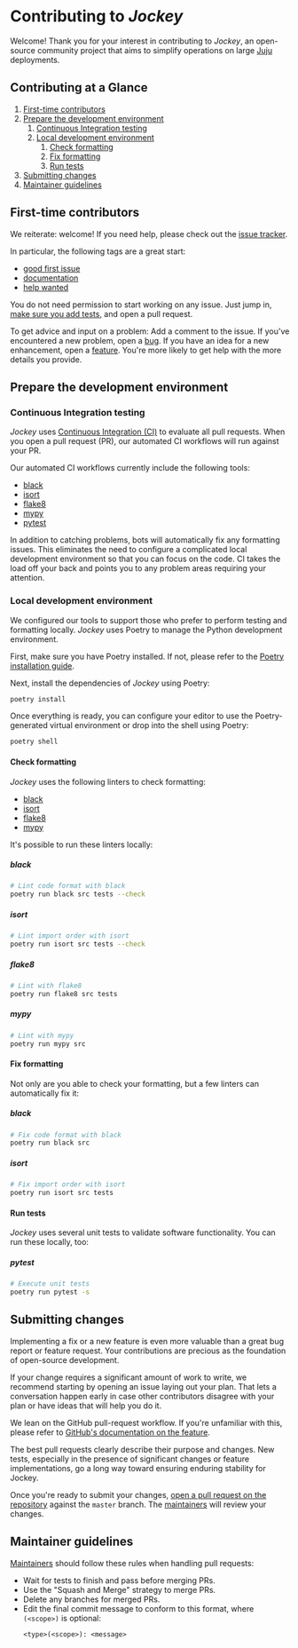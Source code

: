 # Contributing to _Jockey_
Welcome! Thank you for your interest in contributing to _Jockey_,
an open-source community project that aims to simplify operations on large [Juju](https://juju.is) deployments.

## Contributing at a Glance

1. [First-time contributors](#first-time-contributors)
2. [Prepare the development environment](#prepare-the-development-environment)
   1. [Continuous Integration testing](#continuous-integration-testing)
   2. [Local development environment](#local-development-environment)
      1. [Check formatting](#check-formatting)
      2. [Fix formatting](#fix-formatting)
      3. [Run tests](#run-tests)
3. [Submitting changes](#submitting-changes)
4. [Maintainer guidelines](#maintainer-guidelines)

## First-time contributors
We reiterate: welcome! If you need help, please check out the [issue tracker](https://github.com/LCVcode/jockey/issues).

In particular, the following tags are a great start:
- [good first issue][good first issue]
- [documentation][documentation]
- [help wanted][help wanted]

You do not need permission to start working on any issue. Just jump in, [make sure you add tests](#run-tests), and open a pull request.

To get advice and input on a problem:
Add a comment to the issue.
If you've encountered a new problem, open a [bug][bug].
If you have an idea for a new enhancement, open a [feature][feature].
You're more likely to get help with the more details you provide.

[good first issue]: https://github.com/LCVcode/jockey/issues?q=is%3Aopen+is%3Aissue+label%3A%22good+first+issue%22
[documentation]: https://github.com/LCVcode/jockey/issues?q=is%3Aopen+is%3Aissue+label%3Adocumentation
[help wanted]: https://github.com/LCVcode/jockey/issues?q=is%3Aopen+is%3Aissue+label%3A%22help+wanted%22
[bug]: https://github.com/LCVcode/jockey/issues/new?assignees=&labels=bug&projects=&template=bug_report.md&title=
[feature]: https://github.com/LCVcode/jockey/issues/new?assignees=&labels=enhancement&projects=&template=feature_request.md&title=Feature%3A+
[new PR]: https://github.com/LCVcode/jockey/compare

## Prepare the development environment
### Continuous Integration testing
_Jockey_ uses [Continuous Integration (CI)](https://en.wikipedia.org/wiki/Continuous_integration) to evaluate all pull requests. When you open a pull request (PR), our automated CI workflows will run against your PR.

Our automated CI workflows currently include the following tools:
- [black](https://github.com/psf/black)
- [isort](https://github.com/PyCQA/isort)
- [flake8](https://github.com/PyCQA/flake8)
- [mypy](https://github.com/python/mypy)
- [pytest](https://docs.pytest.org/en/stable/)

In addition to catching problems, bots will automatically fix any formatting issues. This eliminates the need to configure a complicated local development environment so that you can focus on the code. CI takes the load off your back and points you to any problem areas requiring your attention.

### Local development environment
We configured our tools to support those who prefer to perform testing and formatting locally.
_Jockey_ uses Poetry to manage the Python development environment.

First, make sure you have Poetry installed. If not, please refer to the
[Poetry installation guide](https://python-poetry.org/docs/#installation).

Next, install the dependencies of _Jockey_ using Poetry:
```bash
poetry install
```

Once everything is ready, you can configure your editor to use the Poetry-generated virtual environment or drop into the shell using Poetry:
```bash
poetry shell
```

#### Check formatting
_Jockey_ uses the following linters to check formatting:
- [black](https://github.com/psf/black)
- [isort](https://github.com/PyCQA/isort)
- [flake8](https://github.com/PyCQA/flake8)
- [mypy](https://github.com/python/mypy)

It's possible to run these linters locally:

##### black
```bash
# Lint code format with black
poetry run black src tests --check
```

##### isort
```bash
# Lint import order with isort
poetry run isort src tests --check
```

##### flake8
```bash
# Lint with flake8
poetry run flake8 src tests
```

##### mypy
```bash
# Lint with mypy
poetry run mypy src
```

#### Fix formatting
Not only are you able to check your formatting, but a few linters can automatically fix it:

##### black
```bash
# Fix code format with black
poetry run black src
```

##### isort
```bash
# Fix import order with isort
poetry run isort src tests
```

#### Run tests
_Jockey_ uses several unit tests to validate software functionality. You can run these locally, too:

##### pytest
```bash
# Execute unit tests
poetry run pytest -s
```

## Submitting changes
Implementing a fix or a new feature is even more valuable than a great bug report or feature request. Your contributions are precious as the foundation of open-source development.

If your change requires a significant amount of work to write, we recommend starting by opening an issue laying out your plan. That lets a conversation happen early in case other contributors disagree with your plan or have ideas that will help you do it.

We lean on the GitHub pull-request workflow. If you're unfamiliar with this, please refer to [GitHub's documentation on the feature](https://docs.github.com/en/pull-requests/collaborating-with-pull-requests/proposing-changes-to-your-work-with-pull-requests/about-pull-requests).

The best pull requests clearly describe their purpose and changes. New tests, especially in the presence of significant changes or feature implementations, go a long way toward ensuring enduring stability for Jockey.

Once you're ready to submit your changes, [open a pull request on the repository][new PR] against the `master` branch. The [maintainers](MAINTAINERS.md) will review your changes.

## Maintainer guidelines
[Maintainers](MAINTAINERS.md) should follow these rules when handling pull requests:

- Wait for tests to finish and pass before merging PRs.
- Use the "Squash and Merge" strategy to merge PRs.
- Delete any branches for merged PRs.
- Edit the final commit message to conform to this format, where `(<scope>)` is optional:
  ```
  <type>(<scope>): <message>
  ```
